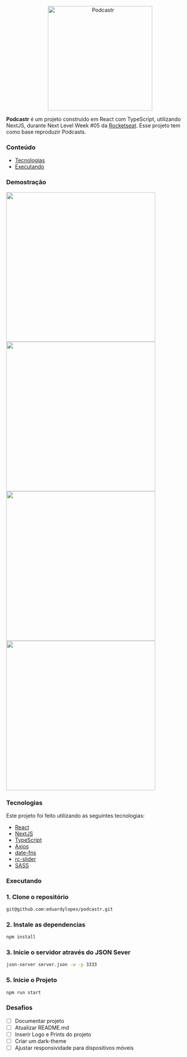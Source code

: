 <p align="center">
   <img src="https://user-images.githubusercontent.com/60992933/149849512-45d1b1eb-0b54-4889-9166-864470fa39b6.png" alt="Podcastr" width="280"/>
</p>

<b>Podcastr</b> é um projeto construído em React com TypeScript, utilizando NextJS, durante Next Level Week #05 da [Rocketseat](https://github.com/Rocketseat). Esse projeto tem como base reproduzir Podcasts.

### Conteúdo

- [Tecnologias](#tecnologias)
- [Executando](#executando)

### Demostração

<div>
  <img src="https://user-images.githubusercontent.com/60992933/149849604-0b822cf0-a5c8-425b-8304-526d953ad2d7.png" width="400" />
  <img src="https://user-images.githubusercontent.com/60992933/149849605-16c6a72d-13d9-4cc7-98b9-d80df1da0ea1.png" width="400" />
</div>

<div>
  <img src="" width="400" />
  <img src="" width="400" />
</div>

### Tecnologias

Este projeto foi feito utilizando as seguintes tecnologias:

- [React](https://pt-br.reactjs.org/)
- [NextJS](https://nextjs.org/)
- [TypeScript](https://www.typescriptlang.org/)
- [Axios](https://github.com/axios/axios)
- [date-fns](https://date-fns.org/)
- [rc-slider](https://github.com/schrodinger/rc-slider)
- [SASS](https://sass-lang.com/)

### Executando

### 1. Clone o repositório

```bash
git@github.com:eduardylopes/podcastr.git
```

### 2. Instale as dependencias

```bash
npm install
```

### 3. Inicie o servidor através do JSON Sever

```bash
json-server server.json -w -p 3333
```

### 5. Inicie o Projeto

```bash
npm run start
```

### Desafios

- [ ] Documentar projeto
- [ ] Atualizar README.md
- [ ] Inserir Logo e Prints do projeto
- [ ] Criar um dark-theme
- [ ] Ajustar responsividade para dispositivos móveis
